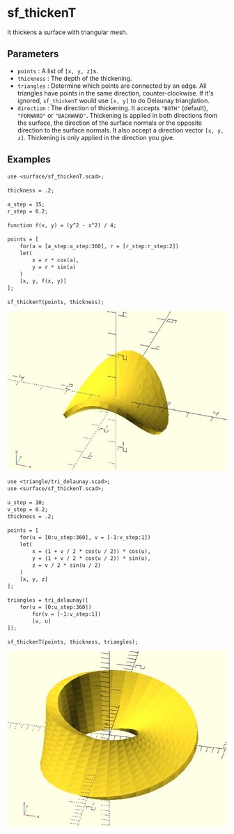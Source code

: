 # sf_thickenT

It thickens a surface with triangular mesh. 

## Parameters

- `points` : A list of `[x, y, z]`s.
- `thickness` : The depth of the thickening.
- `triangles` : Determine which points are connected by an edge. All triangles have points in the same direction, counter-clockwise. If it's ignored, `sf_thickenT` would use `[x, y]` to do Delaunay trianglation.  
- `direction` : The direction of thickening. It accepts `"BOTH"` (default), `"FORWARD"` or `"BACKWARD"`. Thickening is applied in both directions from the surface, the direction of the surface normals or the opposite direction to the surface normals. It also accept a direction vector `[x, y, z]`. Thickening is only applied in the direction you give.

## Examples

	use <surface/sf_thickenT.scad>;

	thickness = .2;

	a_step = 15;
	r_step = 0.2;

	function f(x, y) = (y^2 - x^2) / 4;

	points = [
		for(a = [a_step:a_step:360], r = [r_step:r_step:2])
		let(
			x = r * cos(a), 
			y = r * sin(a)
		)
		[x, y, f(x, y)] 
	];

	sf_thickenT(points, thickness);

![sf_thickenT](images/lib3x-sf_thickenT-1.JPG)

	use <triangle/tri_delaunay.scad>;
	use <surface/sf_thickenT.scad>;

	u_step = 10;
	v_step = 0.2;
	thickness = .2;

	points = [
		for(u = [0:u_step:360], v = [-1:v_step:1])
		let(
			x = (1 + v / 2 * cos(u / 2)) * cos(u),
			y = (1 + v / 2 * cos(u / 2)) * sin(u),
			z = v / 2 * sin(u / 2)
		)
		[x, y, z]
	];

	triangles = tri_delaunay([
		for(u = [0:u_step:360])
			for(v = [-1:v_step:1])
			[v, u]
	]);

	sf_thickenT(points, thickness, triangles);

![sf_thickenT](images/lib3x-sf_thickenT-2.JPG)